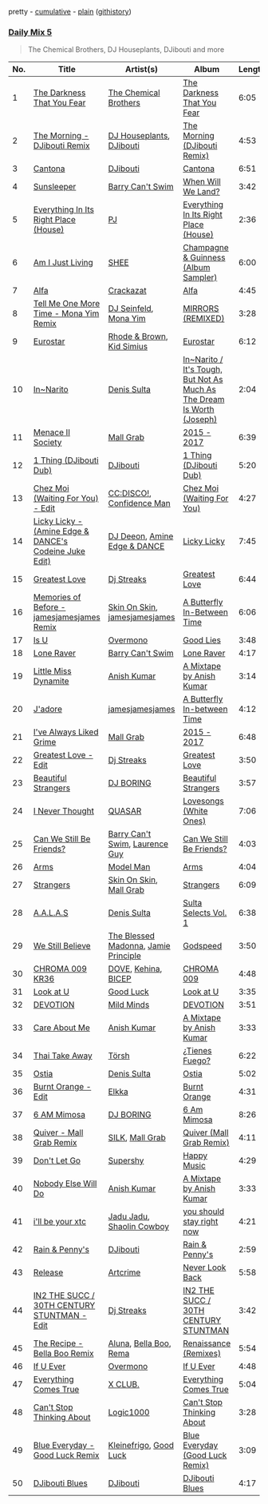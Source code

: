 pretty - [cumulative](/playlists/cumulative/Daily%20Mix%205.md) - [plain](/playlists/plain/37i9dQZF1E36TO0q54WsJv) ([githistory](https://github.githistory.xyz/vitokorn/spotify-playlist-archive/blob/master/playlists/plain/37i9dQZF1E36TO0q54WsJv))
### [Daily Mix 5](https://open.spotify.com/playlist/37i9dQZF1E36TO0q54WsJv)

> The Chemical Brothers, DJ Houseplants, DJibouti and more

| No. | Title | Artist(s) | Album | Length |
|---|---|---|---|---|
| 1 | [The Darkness That You Fear](https://open.spotify.com/track/4ahFzFAZRpfWaGbA2J3dAq) | [The Chemical Brothers](https://open.spotify.com/artist/1GhPHrq36VKCY3ucVaZCfo) | [The Darkness That You Fear](https://open.spotify.com/album/52kKJRnz58Nd6RB5uWmg8a) | 6:05 |
| 2 | [The Morning - DJibouti Remix](https://open.spotify.com/track/7dzGUUFmJWMRP34jaUbfmc) | [DJ Houseplants](https://open.spotify.com/artist/6JOgBnpRnqCzo1fydzhjXu), [DJibouti](https://open.spotify.com/artist/2PyUWRpP3uy6MrZB1rPxQw) | [The Morning (DJibouti Remix)](https://open.spotify.com/album/4aYya8Xg7pehTSzt3r1OQX) | 4:53 |
| 3 | [Cantona](https://open.spotify.com/track/3LofQ2xRwOEsyLyPLGmMwC) | [DJibouti](https://open.spotify.com/artist/2PyUWRpP3uy6MrZB1rPxQw) | [Cantona](https://open.spotify.com/album/28jfY8M21s2XU9OzLzJ1gR) | 6:51 |
| 4 | [Sunsleeper](https://open.spotify.com/track/35lxsi9U65JKT03Voj2Dl5) | [Barry Can't Swim](https://open.spotify.com/artist/0vTVU0KH0CVzijsoKGsTPl) | [When Will We Land?](https://open.spotify.com/album/5LASDBDtLLEt3QqVtgOoaM) | 3:42 |
| 5 | [Everything In Its Right Place (House)](https://open.spotify.com/track/34lm24WOgfvyotqIIsf7Yw) | [PJ](https://open.spotify.com/artist/1D94AtRDjUWq9Ai1kw2Vn2) | [Everything In Its Right Place (House)](https://open.spotify.com/album/4sczeuqqhi7xIN4s8Ufs42) | 2:36 |
| 6 | [Am I Just Living](https://open.spotify.com/track/43AFjjpou0fSv1IVayDrIe) | [SHEE](https://open.spotify.com/artist/1jrRLqDsOOKIagQXYPq2Iv) | [Champagne & Guinness (Album Sampler)](https://open.spotify.com/album/7rmflKrtNdUyKeMCPvbrAz) | 6:00 |
| 7 | [Alfa](https://open.spotify.com/track/0Z3a7SIDVOUvZFgr73qq0V) | [Crackazat](https://open.spotify.com/artist/2PagBkTVHoKFjuxtCJp3As) | [Alfa](https://open.spotify.com/album/4uO8oJ4NuITPSvTnP33EfY) | 4:45 |
| 8 | [Tell Me One More Time - Mona Yim Remix](https://open.spotify.com/track/6eHm8kpxPwQfYhaZ6FbVvY) | [DJ Seinfeld](https://open.spotify.com/artist/37YzpfBeFju8QRZ3g0Ha1Q), [Mona Yim](https://open.spotify.com/artist/48tTb8jCGVZ0XFqwovqFmv) | [MIRRORS (REMIXED)](https://open.spotify.com/album/3vd7dqateXRTskHSU2CT0v) | 3:28 |
| 9 | [Eurostar](https://open.spotify.com/track/5Xpt6jglwDsoZCOMMYvu4M) | [Rhode & Brown](https://open.spotify.com/artist/3tA0d4G3jC6CXf6MXEZE5T), [Kid Simius](https://open.spotify.com/artist/36y7VzGBD47ymYb40a7JkE) | [Eurostar](https://open.spotify.com/album/7zNqJ80J009uPsmaKw2ge0) | 6:12 |
| 10 | [In~Narito](https://open.spotify.com/track/63Rg5ZEtttN93AdJFHO9zp) | [Denis Sulta](https://open.spotify.com/artist/7cDu9zG1gVQrMdSGBAhzvn) | [In~Narito / It's Tough, But Not As Much As The Dream Is Worth (Joseph)](https://open.spotify.com/album/5yCoRawE6r9JUOsjNnjHmg) | 2:04 |
| 11 | [Menace II Society](https://open.spotify.com/track/7p4Z5K2sJOGkqcUh0dm254) | [Mall Grab](https://open.spotify.com/artist/7yF6JnFPDzgml2Ytkyl5D7) | [2015 - 2017](https://open.spotify.com/album/5aqiSYD4CoXgKW7p7mUNex) | 6:39 |
| 12 | [1 Thing (DJibouti Dub)](https://open.spotify.com/track/0iwEad4T5N0dQVoPcR3ADH) | [DJibouti](https://open.spotify.com/artist/2PyUWRpP3uy6MrZB1rPxQw) | [1 Thing (DJibouti Dub)](https://open.spotify.com/album/1QubZs56qbXL6Tce8ysA24) | 5:20 |
| 13 | [Chez Moi (Waiting For You) - Edit](https://open.spotify.com/track/1VwmC2Sw9b9EztWkRvC07M) | [CC:DISCO!](https://open.spotify.com/artist/37fxVoFAMzet5CiiDg7SL7), [Confidence Man](https://open.spotify.com/artist/0RwXnFrEoI8tltFvYpJgP6) | [Chez Moi (Waiting For You)](https://open.spotify.com/album/5HwZIHl2vkaEGzuvNorz84) | 4:27 |
| 14 | [Licky Licky - (Amine Edge & DANCE's Codeine Juke Edit)](https://open.spotify.com/track/42mGxLOWmGcsSOs0Cogk8P) | [DJ Deeon](https://open.spotify.com/artist/5wY9R35VmZOg7NxQvKJXdH), [Amine Edge & DANCE](https://open.spotify.com/artist/7si9pFZZlPdZPeOclH9vgm) | [Licky Licky](https://open.spotify.com/album/7B7Vmem4EMCcoKEBjixW2B) | 7:45 |
| 15 | [Greatest Love](https://open.spotify.com/track/3E0Kgz8U9vEY7kZG8rbKS1) | [Dj Streaks](https://open.spotify.com/artist/67YkGjtw8rmC6Ck0GmoxFA) | [Greatest Love](https://open.spotify.com/album/1afYraZZkxPQTTkvVVHc4r) | 6:44 |
| 16 | [Memories of Before - jamesjamesjames Remix](https://open.spotify.com/track/6skje99hr2rGIpXHctoheB) | [Skin On Skin](https://open.spotify.com/artist/5mnxMXIM6BNhVVTXnBatKa), [jamesjamesjames](https://open.spotify.com/artist/0DqR5aQYPz1s2M3YbycLMJ) | [A Butterfly In-Between Time](https://open.spotify.com/album/5PrSA0YTH0wJfXAKD9iwHd) | 6:06 |
| 17 | [Is U](https://open.spotify.com/track/14gYIWhaZ3kKQiwr7kI4JQ) | [Overmono](https://open.spotify.com/artist/01PnN11ovfen6xUOHfNpn3) | [Good Lies](https://open.spotify.com/album/7m2yEFYxnjmEyq7IXa9sXp) | 3:48 |
| 18 | [Lone Raver](https://open.spotify.com/track/06r5aMZ8cT6wZXcEyqOLH4) | [Barry Can't Swim](https://open.spotify.com/artist/0vTVU0KH0CVzijsoKGsTPl) | [Lone Raver](https://open.spotify.com/album/0qpxpizwkNZexLID0TEPWe) | 4:17 |
| 19 | [Little Miss Dynamite](https://open.spotify.com/track/0UgyZoaRyRZ8NSiAF8RIiz) | [Anish Kumar](https://open.spotify.com/artist/4pSMnAlD8JVEW3eZDuaQH8) | [A Mixtape by Anish Kumar](https://open.spotify.com/album/2FKcfRXY5LYv0pALiLRh3g) | 3:14 |
| 20 | [J'adore](https://open.spotify.com/track/0tlztRFDgCSnAbUxllcZJJ) | [jamesjamesjames](https://open.spotify.com/artist/0DqR5aQYPz1s2M3YbycLMJ) | [A Butterfly In-between Time](https://open.spotify.com/album/3yG67dwpot0imvZJ7nAXhv) | 4:12 |
| 21 | [I've Always Liked Grime](https://open.spotify.com/track/3VD019eE1SNb5tuOgZJve4) | [Mall Grab](https://open.spotify.com/artist/7yF6JnFPDzgml2Ytkyl5D7) | [2015 - 2017](https://open.spotify.com/album/5aqiSYD4CoXgKW7p7mUNex) | 6:48 |
| 22 | [Greatest Love - Edit](https://open.spotify.com/track/6wmtEikDlY2JbV0nlrscxy) | [Dj Streaks](https://open.spotify.com/artist/67YkGjtw8rmC6Ck0GmoxFA) | [Greatest Love](https://open.spotify.com/album/1afYraZZkxPQTTkvVVHc4r) | 3:50 |
| 23 | [Beautiful Strangers](https://open.spotify.com/track/5Un6I8vHv1x0HdWEXjOgwc) | [DJ BORING](https://open.spotify.com/artist/3MkIU5jhXTMK9pYQTRVI6p) | [Beautiful Strangers](https://open.spotify.com/album/188fPxDRvpLMpq3q9a0geW) | 3:57 |
| 24 | [I Never Thought](https://open.spotify.com/track/4CWJ6V6Y5XBjM2STX6z9a0) | [QUASAR](https://open.spotify.com/artist/0TQgpQgq7wSCeohL4uc1pL) | [Lovesongs (White Ones)](https://open.spotify.com/album/0UKVDIgbRWbthlDXEYWlzr) | 7:06 |
| 25 | [Can We Still Be Friends?](https://open.spotify.com/track/57UOWrbEXa4wrcfuOs7Xuj) | [Barry Can't Swim](https://open.spotify.com/artist/0vTVU0KH0CVzijsoKGsTPl), [Laurence Guy](https://open.spotify.com/artist/1PTEiCpkzNkLNgMi1LL8JR) | [Can We Still Be Friends?](https://open.spotify.com/album/0KcN7nF5IZu4x90dwmxBDC) | 4:03 |
| 26 | [Arms](https://open.spotify.com/track/4NSe5EhRScbUpixWwojp7o) | [Model Man](https://open.spotify.com/artist/2T5NLCuN31j79zbxZ2XCSA) | [Arms](https://open.spotify.com/album/3tIcgx98A4fcBEwvIoH7EQ) | 4:04 |
| 27 | [Strangers](https://open.spotify.com/track/18RGqi2N6qGVueHQwfOB7m) | [Skin On Skin](https://open.spotify.com/artist/5mnxMXIM6BNhVVTXnBatKa), [Mall Grab](https://open.spotify.com/artist/7yF6JnFPDzgml2Ytkyl5D7) | [Strangers](https://open.spotify.com/album/52QHnFw3Y4BUhvswSuhMSz) | 6:09 |
| 28 | [A.A.L.A.S](https://open.spotify.com/track/6QxSy0i2rNLm9quOFi3ue4) | [Denis Sulta](https://open.spotify.com/artist/7cDu9zG1gVQrMdSGBAhzvn) | [Sulta Selects Vol. 1](https://open.spotify.com/album/3BsX3wP7gpb9iAqoB5O7yt) | 6:38 |
| 29 | [We Still Believe](https://open.spotify.com/track/0IBV7YSwJr88JSyM5tgsn2) | [The Blessed Madonna](https://open.spotify.com/artist/4TvhRzxIL1le2PWCeUqxQw), [Jamie Principle](https://open.spotify.com/artist/5obQFNrkFoWB51hm1JTHMw) | [Godspeed](https://open.spotify.com/album/0WGs5bQx4HefdubdFh1kfE) | 3:50 |
| 30 | [CHROMA 009 KR36](https://open.spotify.com/track/4aKUZRIOUMo1NIYiF6GC9n) | [DOVE](https://open.spotify.com/artist/11rGDSS7UriHODN31vFAXF), [Kehina](https://open.spotify.com/artist/3vdW9X7Us4XMYguRhcoiIx), [BICEP](https://open.spotify.com/artist/73A3bLnfnz5BoQjb4gNCga) | [CHROMA 009](https://open.spotify.com/album/1xcQTBrYUlKpTj73BQGQKx) | 4:48 |
| 31 | [Look at U](https://open.spotify.com/track/0Pf6NzB4o9ASEPmUmvaRPm) | [Good Luck](https://open.spotify.com/artist/4qjYf4FY77csjIalUFicQS) | [Look at U](https://open.spotify.com/album/6ezZSBkcOy1k8b2gTJBX0T) | 3:35 |
| 32 | [DEVOTION](https://open.spotify.com/track/3b589i3VEOsWJRNdOdWDsK) | [Mild Minds](https://open.spotify.com/artist/3Ka3k9K2WStR52UJVtbJZW) | [DEVOTION](https://open.spotify.com/album/4yWVT9lEftVwrGYP4wj6lw) | 3:51 |
| 33 | [Care About Me](https://open.spotify.com/track/5KRUWYpnQggxw5hzsYFdNZ) | [Anish Kumar](https://open.spotify.com/artist/4pSMnAlD8JVEW3eZDuaQH8) | [A Mixtape by Anish Kumar](https://open.spotify.com/album/2FKcfRXY5LYv0pALiLRh3g) | 3:33 |
| 34 | [Thai Take Away](https://open.spotify.com/track/47jPtQs9LRiVLZG4t9GqTn) | [Törsh](https://open.spotify.com/artist/4WogYG1Cb2VCvORKSak0W5) | [¿Tienes Fuego?](https://open.spotify.com/album/4sb3ro1aGp1bDcaBkR6OsL) | 6:22 |
| 35 | [Ostia](https://open.spotify.com/track/0qEH6uPXtjLZ9Ut132gHJ3) | [Denis Sulta](https://open.spotify.com/artist/7cDu9zG1gVQrMdSGBAhzvn) | [Ostia](https://open.spotify.com/album/08uHg0ZtyHm2o49InQY9Nn) | 5:02 |
| 36 | [Burnt Orange - Edit](https://open.spotify.com/track/1O73n53LZxJNLeGdhwChtt) | [Elkka](https://open.spotify.com/artist/5Ly0z60jjgsY4rkmjRFtPS) | [Burnt Orange](https://open.spotify.com/album/3krmis8XpyRrEGKQ4LXRf4) | 4:31 |
| 37 | [6 AM Mimosa](https://open.spotify.com/track/7vD6jEqA197xQ91HD9sgnT) | [DJ BORING](https://open.spotify.com/artist/3MkIU5jhXTMK9pYQTRVI6p) | [6 Am Mimosa](https://open.spotify.com/album/14ewsjsvAExDH28bQNGnme) | 8:26 |
| 38 | [Quiver - Mall Grab Remix](https://open.spotify.com/track/4R7vuI9krwl6PJOH6vijPB) | [SILK](https://open.spotify.com/artist/01epL9hgF4G7guGkrnzR8a), [Mall Grab](https://open.spotify.com/artist/7yF6JnFPDzgml2Ytkyl5D7) | [Quiver (Mall Grab Remix)](https://open.spotify.com/album/6d4obZGTuDDUSj4oVxRUqt) | 4:11 |
| 39 | [Don't Let Go](https://open.spotify.com/track/6IKgXtJX61K7kByC3ZTRWM) | [Supershy](https://open.spotify.com/artist/2hk94pAZS1iYSqoICeTyh1) | [Happy Music](https://open.spotify.com/album/1MbCQbojPuCgMNyUEwjSJ0) | 4:29 |
| 40 | [Nobody Else Will Do](https://open.spotify.com/track/0X2BDvXWRUYKkgOvWqvUdM) | [Anish Kumar](https://open.spotify.com/artist/4pSMnAlD8JVEW3eZDuaQH8) | [A Mixtape by Anish Kumar](https://open.spotify.com/album/2FKcfRXY5LYv0pALiLRh3g) | 3:33 |
| 41 | [i'll be your xtc](https://open.spotify.com/track/3LAvzQTWEEILoz5ghyoZLP) | [Jadu Jadu](https://open.spotify.com/artist/2Oe3qtPntosByl21BCcUSc), [Shaolin Cowboy](https://open.spotify.com/artist/3SLV96o2Xa4oOZpSl5FwgD) | [you should stay right now](https://open.spotify.com/album/1WWKLea8iFDataD92oFoJw) | 4:21 |
| 42 | [Rain & Penny's](https://open.spotify.com/track/6Sblo8WSABiwrqRQLGrOqO) | [DJibouti](https://open.spotify.com/artist/2PyUWRpP3uy6MrZB1rPxQw) | [Rain & Penny's](https://open.spotify.com/album/1mLRNTxXX4iBV4pxeObVWN) | 2:59 |
| 43 | [Release](https://open.spotify.com/track/1NzYjaGxhhwNcggdQ1QUF9) | [Artcrime](https://open.spotify.com/artist/0jyIdSnFU2KoTUKJqn7Dj3) | [Never Look Back](https://open.spotify.com/album/355x6fIzQbUpidLuW5wwMN) | 5:58 |
| 44 | [IN2 THE SUCC / 30TH CENTURY STUNTMAN - Edit](https://open.spotify.com/track/1xBZCiGzEI6SQBSkQ8BW9L) | [Dj Streaks](https://open.spotify.com/artist/67YkGjtw8rmC6Ck0GmoxFA) | [IN2 THE SUCC / 30TH CENTURY STUNTMAN](https://open.spotify.com/album/59QiCCjSDmHpO6HRYegjfg) | 3:42 |
| 45 | [The Recipe - Bella Boo Remix](https://open.spotify.com/track/5VFh9m190LTgdLIww4QRHZ) | [Aluna](https://open.spotify.com/artist/5ITI6SEoUZMIXXkzCfr4oE), [Bella Boo](https://open.spotify.com/artist/1Rwokb27xxRMZC0zWA8i6C), [Rema](https://open.spotify.com/artist/46pWGuE3dSwY3bMMXGBvVS) | [Renaissance (Remixes)](https://open.spotify.com/album/2qo5NrKtjlkAPWR9GawBBM) | 5:54 |
| 46 | [If U Ever](https://open.spotify.com/track/2Iw3SxqKRZdD1fCqoP0ynP) | [Overmono](https://open.spotify.com/artist/01PnN11ovfen6xUOHfNpn3) | [If U Ever](https://open.spotify.com/album/0mK4NwTn0xOKswjIuncMQj) | 4:48 |
| 47 | [Everything Comes True](https://open.spotify.com/track/1JjYoVwmqjeGbf0FIjWlvn) | [X CLUB.](https://open.spotify.com/artist/4CYPaFp9yDrNduNptv0DPQ) | [Everything Comes True](https://open.spotify.com/album/2msZJ58CbKQwmhiZ0nGOom) | 5:04 |
| 48 | [Can't Stop Thinking About](https://open.spotify.com/track/1xLQkOUvCKqAlFt974GTfn) | [Logic1000](https://open.spotify.com/artist/2EFsfh1zewsSWhDINv7j1I) | [Can't Stop Thinking About](https://open.spotify.com/album/3b3b2mY42N62Gr26cEncx6) | 3:28 |
| 49 | [Blue Everyday - Good Luck Remix](https://open.spotify.com/track/4GtTxyApv3YlkR0jaxarAN) | [Kleinefrigo](https://open.spotify.com/artist/4Ds8tVensycYF6njpyIupZ), [Good Luck](https://open.spotify.com/artist/4qjYf4FY77csjIalUFicQS) | [Blue Everyday (Good Luck Remix)](https://open.spotify.com/album/7tHqARSH3HwOgKp1MhIlgX) | 3:09 |
| 50 | [DJibouti Blues](https://open.spotify.com/track/26Pg9HLVQfvWOf1s05PwUb) | [DJibouti](https://open.spotify.com/artist/2PyUWRpP3uy6MrZB1rPxQw) | [DJibouti Blues](https://open.spotify.com/album/13oGjcG4tpHjFdHiOmKMKk) | 4:17 |